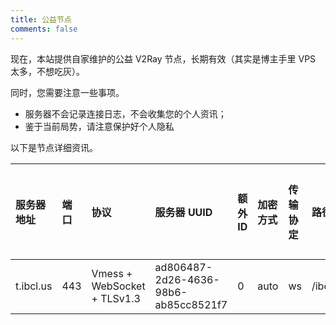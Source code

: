 ```yaml
---
title: 公益节点
comments: false
---
```

现在，本站提供自家维护的公益 V2Ray 节点，长期有效（其实是博主手里 VPS 太多，不想吃灰）。

同时，您需要注意一些事项。

 - 服务器不会记录连接日志，不会收集您的个人资讯；
 - 鉴于当前局势，请注意保护好个人隐私

以下是节点详细资讯。

| 服务器地址 | 端口 | 协议 | 服务器 UUID | 额外 ID | 加密方式 | 传输协定 | 路径 | 底层传输安全 | 备注 | 分享链接 |
| :--- | :--- | :--- | :--- | :--- | :--- | :--- | :--- | :--- | :--- | :--- |
| t.ibcl.us | 443 | Vmess + WebSocket + TLSv1.3 | ad806487-2d26-4636-98b6-ab85cc8521f7 | 0 | auto | ws | /ibcl.us/nodes/vmess/ws | 是 | 美国 | `vmess://eyJhZGQiOiIxLjAuMC4xIiwiYWlkIjoiMCIsImhvc3QiOiJ0LmliY2wudXMiLCJpZCI6ImFkODA2NDg3LTJkMjYtNDYzNi05OGI2LWFiODVjYzg1MjFmNyIsIm5ldCI6IndzIiwicGF0aCI6Ii9pYmNsLnVzL25vZGVzL3ZtZXNzL3dzIiwicG9ydCI6IjQ0MyIsInBzIjoiSSBCQ0wuIC0gaWJjbC51cyIsInNjeSI6ImF1dG8iLCJzbmkiOiJ0LmliY2wudXMiLCJ0bHMiOiJ0bHMiLCJ0eXBlIjoiIiwidiI6IjIifQ==` |
